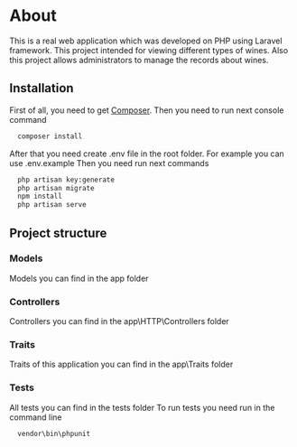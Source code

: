 # About

This is a real web application which was developed on PHP using Laravel framework. This project intended for viewing different types of wines. Also this project allows administrators to manage the records about wines.

## Installation

First of all, you need to get [Composer](https://getcomposer.org). Then you need to run next console command

```bash
  composer install
```

After that you need create .env file in the root folder. For example you can use .env.example
Then you need run next commands
```bash
  php artisan key:generate
  php artisan migrate
  npm install
  php artisan serve
```

## Project structure

### Models
Models you can find in the app folder

### Controllers
Controllers you can find in the app\HTTP\Controllers folder

### Traits
Traits of this application you can find in the app\Traits folder

### Tests
All tests you can find in the tests folder
To run tests you need run in the command line

```bash
  vendor\bin\phpunit
```
